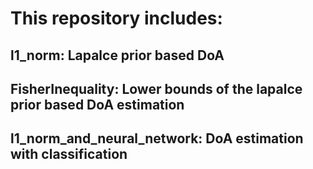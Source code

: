 # This repository includes:
## l1_norm: Lapalce prior based DoA
## FisherInequality: Lower bounds of the lapalce prior based DoA estimation
## l1_norm_and_neural_network: DoA estimation with classification 
